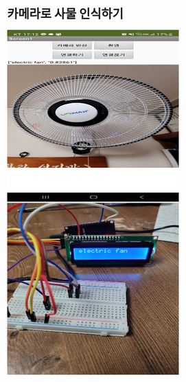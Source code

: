# 카메라로 사물 인식하기

<p align="left"><img src="./images/app.jpg" width="400" height="400" alt="앱인벤터">
<img src="./images/arduino.jpg" width="400" height="400" alt="아두이노"></p>
